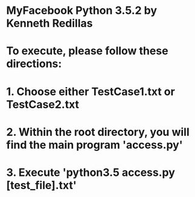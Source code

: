# MyFacebook Python 3.5.2 by Kenneth Redillas
# To execute, please follow these directions:
# 1. Choose either TestCase1.txt or TestCase2.txt
# 2. Within the root directory, you will find the main program 'access.py'
# 3. Execute 'python3.5 access.py [test_file].txt'
